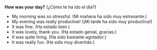 **How was your day?** (¿Cómo te ha ido el día?)

- My morning was so stressful. (Mi mañana ha sido muy estresante.)
- My evening was really productive! (¡Mi tarde ha sido muy productiva!)
- It was fine. (Ha estado bien.)
- It was lovely, thank you. (Ha estado genial, gracias.)
- It was quite tiring. (Ha sido bastante agotador.)
- It was really fun. (Ha sido muy divertido.)